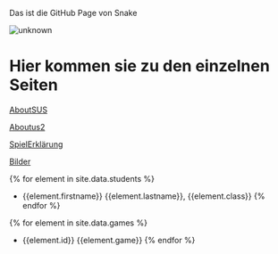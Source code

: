Das ist die GitHub Page von Snake

![unknown](https://user-images.githubusercontent.com/67701825/199690770-ffec3047-584a-4826-979e-e9f2fe98f55c.png)


# Hier kommen sie zu den einzelnen Seiten

[AboutSUS](aboutSUS.md)

[Aboutus2](aboutUS.md)

[SpielErklärung](explanation.md)

[Bilder](GamePreview.md)


{% for element in site.data.students %}
- {{element.firstname}} {{element.lastname}}, {{element.class}}
{% endfor %}


{% for element in site.data.games %}
- {{element.id}} {{element.game}}
{% endfor %}
